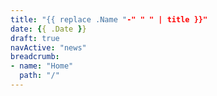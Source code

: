```yaml
---
title: "{{ replace .Name "-" " " | title }}"
date: {{ .Date }}
draft: true
navActive: "news"
breadcrumb:
- name: "Home"
  path: "/"
---
```


